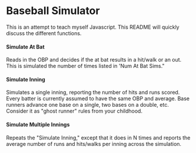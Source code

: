 # Baseball Simulator
This is an attempt to teach myself Javascript. This README will quickly
discuss the different functions.

#### Simulate At Bat
Reads in the OBP and decides if the at bat results in a hit/walk or an out.
This is simulated the number of times listed in 'Num At Bat Sims."

#### Simulate Inning
Simulates a single inning, reporting the number of hits and runs scored. Every
batter is currently assumed to have the same OBP and average. Base runners
advance one base on a single, two bases on a double, etc. Consider it as
"ghost runner" rules from your childhood. 

#### Simulate Multiple Innings
Repeats the "Simulate Inning," except that it does in N times and reports the
average number of runs and hits/walks per inning across the simulation.
